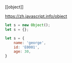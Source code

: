 [[object]]

https://zh.javascript.info/object

```javascript
let s = new Object();
let s = {};
```


```javascript
let s = {
	name: 'george',
	id: 'E0001',
	age: 30,
}
```


